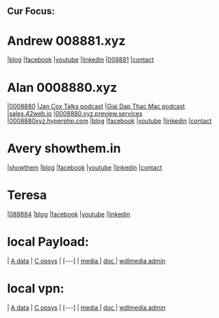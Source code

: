 ## Cur Focus:

# Andrew 008881.xyz
|[blog](http://blog.008881.xyz)
|[facebook](http://facebook.008881.xyz)
|[youtube](http://youtube.008881.xyz)
|[linkedin](http://linkedin.008881.xyz)
|[008881](http://www.008881.xyz)
|[contact](mailto:contact@008881.xyz)

# Alan 0008880.xyz
|[0008880](http://www.0008880.xyz)
|[Jan Cox Talks podcast](http://jancox.0008880.xyz)
|[Giai Dap Thac Mac podcast](http://tuanzen.0008880.xyz)
|[sales.42web.io](http://sales.42web.io)
|[0008880.xyz.preview.services](http://0008880.xyz.preview.services)
|[0008880xyz.hyperphp.com](http://www.0008880xyz.hyperphp.com)
|[blog](http://blog.0008880.xyz)
|[facebook](http://facebook.0008880.xyz)
|[youtube](http://youtube.0008880.xyz)
|[linkedin](http://linkedin.0008880.xyz)
|[contact](mailto:contact@0008880.xyz)

# Avery showthem.in
|[showthem](http://www.showthem.in)
|[blog](http://blog.showthem.in)
|[facebook](http://facebook.showthem.in)
|[youtube](http://youtube.showthem.in)
|[linkedin](http://linkedin.showthem.in)
|[contact](mailto:contact@showthem.in)

# Teresa 
|[088884](http://www.088884.xyz)
|[blog](http://blog.088884.xyz)
|[facebook](http://facebook.088884.xyz)
|[youtube](http://youtube.088884.xyz)
|[linkedin](http://linkedin.088884.xyz)

# local Payload:
| [ A data](http://wdlpc.local/A) 
| [ C opsys](http://wdlpc.local/C) 
| [---]
| [ media ](http://wdlmedia.local/media) 
| [ doc ](http://wdlmedia.local/doc) 
| [ wdlmedia admin](http://wdlmedia.local/admin) 

# local vpn:
| [ A data](http://wdlpc/A) 
| [ C opsys](http://wdlpc/C) 
| [---]
| [ media ](http://wdlmedia/media) 
| [ doc ](http://wdlmedia/doc) 
| [ wdlmedia admin](http://wdlmedia/admin) 

